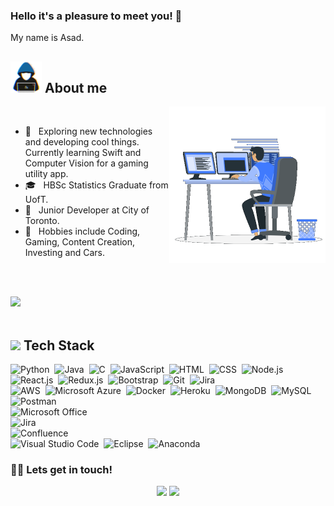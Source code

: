 ### Hello it's a pleasure to meet you! 👋 

My name is Asad.

## <picture><img src = "https://github.com/0xAbdulKhalid/0xAbdulKhalid/raw/main/assets/mdImages/about_me.gif" width = 50px></picture> **About me**

<picture> <img align="right" src="https://github.com/0xAbdulKhalid/0xAbdulKhalid/raw/main/assets/mdImages/Right_Side.gif" width = 250px></picture>

<br>

- 🔭 &nbsp; Exploring new technologies and developing cool things. Currently learning Swift and Computer Vision for a gaming utility app.
- 🎓 &nbsp; HBSc Statistics Graduate from UofT.
- 💼 &nbsp; Junior Developer at City of Toronto. 
- 👾 &nbsp; Hobbies include Coding, Gaming, Content Creation, Investing and Cars.

<br><br>

<img src="https://user-images.githubusercontent.com/73097560/115834477-dbab4500-a447-11eb-908a-139a6edaec5c.gif"><br><br>

## <img src="https://media2.giphy.com/media/QssGEmpkyEOhBCb7e1/giphy.gif?cid=ecf05e47a0n3gi1bfqntqmob8g9aid1oyj2wr3ds3mg700bl&rid=giphy.gif" width ="25"> **Tech Stack**

![Python](https://img.shields.io/badge/-Python-333333?style=flat&logo=Python)&nbsp;
![Java](https://img.shields.io/badge/-Java-333333?style=flat&logo=Java&logoColor=FFA518)&nbsp;
![C](https://img.shields.io/badge/-C-333333?style=flat&logo=C&logoColor=A8B9CC)&nbsp;
![JavaScript](https://img.shields.io/badge/-JavaScript-333333?style=flat&logo=Javascript)&nbsp;
![HTML](https://img.shields.io/badge/-HTML-333333?style=flat&logo=HTML5)&nbsp;
![CSS](https://img.shields.io/badge/-CSS-333333?style=flat&logo=CSS3&logoColor=1572B6)&nbsp;
![Node.js](https://img.shields.io/badge/-Node.js-333333?style=flat&logo=node.js)&nbsp;
![React.js](https://img.shields.io/badge/-React.js-333333?style=flat&logo=react)&nbsp;
![Redux.js](https://img.shields.io/badge/-Redux.js-333333?&logo=Redux&logoColor=764abc)&nbsp;
![Bootstrap](https://img.shields.io/badge/-Bootstrap-333333?&logo=bootstrap)&nbsp;
![Git](https://img.shields.io/badge/-Git-333333?style=flat&logo=git)&nbsp;
![Jira](https://img.shields.io/badge/-Jira-333333?style=flat&logo=Jira&logoColor=0052CC)&nbsp;\
![AWS](https://img.shields.io/badge/-AWS-333333?style=flat&logo=Amazon-AWS)&nbsp;
![Microsoft Azure](https://img.shields.io/badge/-Microsoft%20Azure-333333?style=flat&logo=microsoft-azure&logoColor=007ACC)&nbsp;
![Docker](https://img.shields.io/badge/-Docker-333333?style=flat&logo=Docker)&nbsp;
![Heroku](https://img.shields.io/badge/-Heroku-333333?&logo=heroku&logoColor=79589f)&nbsp;
![MongoDB](https://img.shields.io/badge/-MongoDB-333333?style=flat&logo=MongoDB&logoColor=47A248)&nbsp;
![MySQL](https://img.shields.io/badge/-MySQL-333333?style=flat&logo=MySQL&logoColor=4479A1)&nbsp;
![Postman](https://img.shields.io/badge/-Postman-333333?style=flat&logo=Postman&logoColor=FF6C37)&nbsp;\
![Microsoft Office](https://img.shields.io/badge/-Microsoft%20Office-333333?style=flat&logo=microsoft-office&logoColor=007ACC)&nbsp;\
![Jira](https://img.shields.io/badge/-Jira-333333?style=flat&logo=Jira)&nbsp;\
![Confluence](https://img.shields.io/badge/-Confluence-333333?style=flat&logo=confluence&logoColor=007ACC)&nbsp;\
![Visual Studio Code](https://img.shields.io/badge/-Visual%20Studio%20Code-333333?style=flat&logo=visual-studio-code&logoColor=007ACC)&nbsp;
![Eclipse](https://img.shields.io/badge/-Eclipse-333333?style=flat&logo=Eclipse-ide)&nbsp;
![Anaconda](https://img.shields.io/badge/-Anaconda-333333?style=flat&logo=Anaconda&logoColor=42B029)&nbsp;

### 🤝🏻 Lets get in touch!
<p align="center">
<a href="mailto:asaddualeali@gmail.com"><img src="https://img.shields.io/badge/-asaddualeali@gmail-D14836?style=flat-square&logo=Gmail&logoColor=white"/></a>
<a href="https://linkedin.com/in/asadduale"><img src="https://img.shields.io/badge/-Asad%20Ali-0077B5?style=flat-square&logo=Linkedin&logoColor=white"/></a>
</p>

